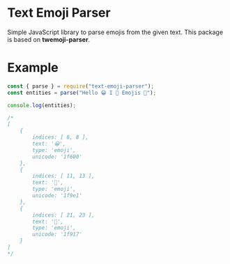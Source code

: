 # Text Emoji Parser
Simple JavaScript library to parse emojis from the given text. This package is based on **twemoji-parser**.

# Example

```js
const { parse } = require("text-emoji-parser");
const entities = parse("Hello 😀 I 🧡 Emojis 🤗");

console.log(entities);

/*
[
    {
        indices: [ 6, 8 ],
        text: '😀',
        type: 'emoji',
        unicode: '1f600'
    },
    {
        indices: [ 11, 13 ],
        text: '🧡',
        type: 'emoji',
        unicode: '1f9e1'
    },
    {
        indices: [ 21, 23 ],
        text: '🤗',
        type: 'emoji',
        unicode: '1f917'
    }
]
*/
```